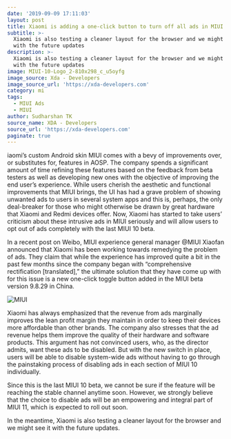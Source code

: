 ```yaml
---
date: '2019-09-09 17:11:03'
layout: post
title: Xiaomi is adding a one-click button to turn off all ads in MIUI system apps
subtitle: >-
  Xiaomi is also testing a cleaner layout for the browser and we might see it
  with the future updates
description: >-
  Xiaomi is also testing a cleaner layout for the browser and we might see it
  with the future updates
image: MIUI-10-Logo_2-810x298_c_u5oyfg
image_source: Xda - Developers
image_source_url: 'https://xda-developers.com'
category: mi
tags:
  - MIUI Ads
  - MIUI
author: Sudharshan TK
source_name: XDA - Developers
source_url: 'https://xda-developers.com'
paginate: true
---
```

iaomi’s custom Android skin MIUI comes with a bevy of improvements over, or substitutes for, features in AOSP. The company spends a significant amount of time refining these features based on the feedback from beta testers as well as developing new ones with the objective of improving the end user’s experience. While users cherish the aesthetic and functional improvements that MIUI brings, the UI has had a grave problem of showing unwanted ads to users in several system apps and this is, perhaps, the only deal-breaker for those who might otherwise be drawn by great hardware that Xiaomi and Redmi devices offer. Now, Xiaomi has started to take users’ criticism about these intrusive ads in MIUI seriously and will allow users to opt out of ads completely with the last MIUI 10 beta.

In a recent post on Weibo, MIUI experience general manager @MIUI Xiaofan announced that Xiaomi has been working towards remedying the problem of ads. They claim that while the experience has improved quite a bit in the past few months since the company began with “comprehensive rectification \[translated],” the ultimate solution that they have come up with for this issue is a new one-click toggle button added in the MIUI beta version 9.8.29 in China.

![MIUI](https://res.cloudinary.com/read-write-tech/image/upload/v1568029598/miui-ads-announcement_vmjwux.png "MIUI")

Xiaomi has always emphasized that the revenue from ads marginally improves the lean profit margin they maintain in order to keep their devices more affordable than other brands. The company also stresses that the ad revenue helps them improve the quality of their hardware and software products. This argument has not convinced users, who, as the director admits, want these ads to be disabled. But with the new switch in place, users will be able to disable system-wide ads without having to go through the painstaking process of disabling ads in each section of MIUI 10 individually.

Since this is the last MIUI 10 beta, we cannot be sure if the feature will be reaching the stable channel anytime soon. However, we strongly believe that the choice to disable ads will be an empowering and integral part of MIUI 11, which is expected to roll out soon.

In the meantime, Xiaomi is also testing a cleaner layout for the browser and we might see it with the future updates.
